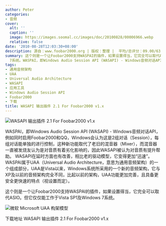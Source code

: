 ```yaml
---
author: Peter
categories:
- 音频
cover:
  alt: ''
  caption: ''
  image: https://images.soomal.cc/images/doc/20100828/00006966.webp
  relative: false
date: '2010-08-28T12:03:30+08:00'
description: 源自：www.foobar2000.org | 版权：整理 |  平均/总评分：09.00/63
summary: 这个则是一个让Foobar2000支持WASPAI的插件，如果设置得当，它完全可以取代ASIO。但它仅仅能工作于Vista SP1及Windows
  7系统。WASPAI，即Windows Audio Session API (WASAPI) - Windows音频对话API，例如同时启用Foobar2000和QQ，Windows会认为这是2组对话（Session），每组对话能单独的进行控制，这种新功能取代了老旧的混音器（Mixer），而混音器一直被发烧友认为是对音质有着劣化影响的，因此WASAPI被认为对音质有提升帮助。
tags:
- 通用音频架构
- UAA
- Universal Audio Architecture
- WASAPI
- 应用工具
- Windows Audio Session API
- Foobar2000
- 下载
title: WASAPI 输出插件 2.1 For Foobar2000 v1.x
---
```


![WASAPI 输出插件 2.1 For Foobar2000 v1.x](https://images.soomal.cc/images/doc/20100828/00006966.webp)



WASPAI，即Windows Audio Session API (WASAPI) - Windows音频对话API，例如同时启用Foobar2000和QQ，Windows会认为这是2组对话（Session），每组对话能单独的进行控制，这种新功能取代了老旧的混音器（Mixer），而混音器一直被发烧友认为是对音质有着劣化影响的，因此WASAPI被认为对音质有提升帮助。 WASAPI在延时方面也有改善，相比老的驱动模型，它变得更加“迅速”。WASPAI属于UAA（Universal Audio Architecture，意思为通用音频架构）的一个组成部分，UAA是Vista以来，Windows系统所采用的一个新的音频架构，它与XP及以前的音频架构完全不同，比起以前的架构，UAA功能更加完善，且具备更安全更快速的特点（视设置而定）。



这个则是一个让Foobar2000支持WASPAI的插件，如果设置得当，它完全可以取代ASIO。但它仅仅能工作于Vista SP1及Windows 7系统。



![微软 Microsoft UAA 构架模型](https://images.soomal.cc/images/doc/20100822/00006824.webp)



下载地址
WASAPI 输出插件 2.1 For Foobar2000 v1.x